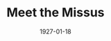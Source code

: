 ---
title: Meet the Missus
date: 1927-01-18
closing_date: 1927-01-19
layout: productions
featured_image: 
image_caption:
image_credit:
playbill:
category:
Theatre: Theatre Jacksonville
cast:
  Dolly Doyle: Fannie Mae Snyder
  Bert La Motte: Harry Lewis
  Ruby La Motte: Lotta Gould Boston
crew:
  Director: Tracy L'Engle
  Scenery: Mrs. Strawn Perry
  Lighting:
    - L.B. Pratt
    - Martha Race
  Props: Mrs. A.S. Peatross
external_links:
---